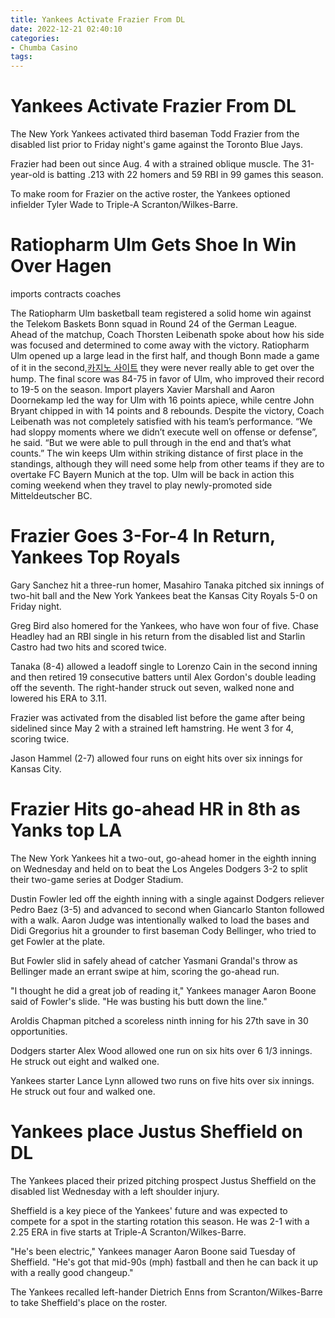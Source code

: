 ```yaml
---
title: Yankees Activate Frazier From DL
date: 2022-12-21 02:40:10
categories:
- Chumba Casino
tags:
---
```



#  Yankees Activate Frazier From DL

The New York Yankees activated third baseman Todd Frazier from the disabled list prior to Friday night's game against the Toronto Blue Jays.

Frazier had been out since Aug. 4 with a strained oblique muscle. The 31-year-old is batting .213 with 22 homers and 59 RBI in 99 games this season.

To make room for Frazier on the active roster, the Yankees optioned infielder Tyler Wade to Triple-A Scranton/Wilkes-Barre.

#  Ratiopharm Ulm Gets Shoe In Win Over Hagen 

 imports
contracts
coaches



The Ratiopharm Ulm basketball team registered a solid home win against the Telekom Baskets Bonn squad in Round 24 of the German League. Ahead of the matchup, Coach Thorsten Leibenath spoke about how his side was focused and determined to come away with the victory. 
Ratiopharm Ulm opened up a large lead in the first half, and though Bonn made a game of it in the second,[카지노 사이트](https://choegocasino.com/) they were never really able to get over the hump. The final score was 84-75 in favor of Ulm, who improved their record to 19-5 on the season. 
Import players Xavier Marshall and Aaron Doornekamp led the way for Ulm with 16 points apiece, while centre John Bryant chipped in with 14 points and 8 rebounds. 
Despite the victory, Coach Leibenath was not completely satisfied with his team’s performance. “We had sloppy moments where we didn’t execute well on offense or defense”, he said. “But we were able to pull through in the end and that’s what counts.” 
The win keeps Ulm within striking distance of first place in the standings, although they will need some help from other teams if they are to overtake FC Bayern Munich at the top. 
Ulm will be back in action this coming weekend when they travel to play newly-promoted side Mitteldeutscher BC.

#  Frazier Goes 3-For-4 In Return, Yankees Top Royals

Gary Sanchez hit a three-run homer, Masahiro Tanaka pitched six innings of two-hit ball and the New York Yankees beat the Kansas City Royals 5-0 on Friday night.

Greg Bird also homered for the Yankees, who have won four of five. Chase Headley had an RBI single in his return from the disabled list and Starlin Castro had two hits and scored twice.

Tanaka (8-4) allowed a leadoff single to Lorenzo Cain in the second inning and then retired 19 consecutive batters until Alex Gordon's double leading off the seventh. The right-hander struck out seven, walked none and lowered his ERA to 3.11.

Frazier was activated from the disabled list before the game after being sidelined since May 2 with a strained left hamstring. He went 3 for 4, scoring twice.

Jason Hammel (2-7) allowed four runs on eight hits over six innings for Kansas City.

#  Frazier Hits go-ahead HR in 8th as Yanks top LA

The New York Yankees hit a two-out, go-ahead homer in the eighth inning on Wednesday and held on to beat the Los Angeles Dodgers 3-2 to split their two-game series at Dodger Stadium.

Dustin Fowler led off the eighth inning with a single against Dodgers reliever Pedro Baez (3-5) and advanced to second when Giancarlo Stanton followed with a walk. Aaron Judge was intentionally walked to load the bases and Didi Gregorius hit a grounder to first baseman Cody Bellinger, who tried to get Fowler at the plate.

But Fowler slid in safely ahead of catcher Yasmani Grandal's throw as Bellinger made an errant swipe at him, scoring the go-ahead run.

"I thought he did a great job of reading it," Yankees manager Aaron Boone said of Fowler's slide. "He was busting his butt down the line."

Aroldis Chapman pitched a scoreless ninth inning for his 27th save in 30 opportunities.

Dodgers starter Alex Wood allowed one run on six hits over 6 1/3 innings. He struck out eight and walked one.

Yankees starter Lance Lynn allowed two runs on five hits over six innings. He struck out four and walked one.

#  Yankees place Justus Sheffield on DL

The Yankees placed their prized pitching prospect Justus Sheffield on the disabled list Wednesday with a left shoulder injury.

Sheffield is a key piece of the Yankees' future and was expected to compete for a spot in the starting rotation this season. He was 2-1 with a 2.25 ERA in five starts at Triple-A Scranton/Wilkes-Barre.

"He's been electric," Yankees manager Aaron Boone said Tuesday of Sheffield. "He's got that mid-90s (mph) fastball and then he can back it up with a really good changeup."

The Yankees recalled left-hander Dietrich Enns from Scranton/Wilkes-Barre to take Sheffield's place on the roster.
